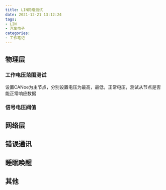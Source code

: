 ```yaml
---
title: LIN网络测试
date: 2021-12-21 13:12:24
tags:
- LIN
- 汽车电子
categories:
- 工作笔记
---
```


## 物理层

### 工作电压范围测试

​	设置CANoe为主节点，分别设置电压为最高，最低，正常电压，测试从节点是否能正常响应数据

### 信号电压阀值



## 网络层

## 错误通讯

## 睡眠唤醒

## 其他